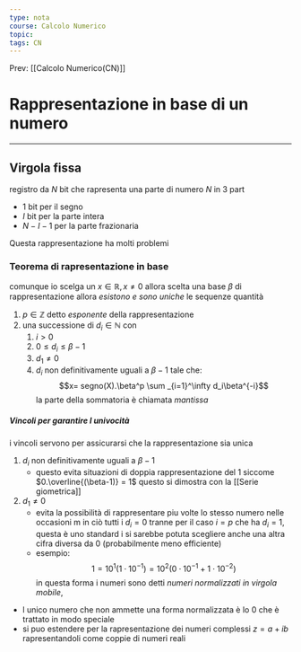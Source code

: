 ```yaml
---
type: nota
course: Calcolo Numerico
topic: 
tags: CN
---
```


Prev: [[Calcolo Numerico(CN)]]

# Rappresentazione in base di un numero
---


## Virgola fissa
 registro da $N$ bit che rapresenta una parte di numero $N$ in 3 part 
 - 1 bit per il segno 
 -  $I$ bit per la parte intera
 - $N-I-1$ per la parte frazionaria

Questa rappresentazione ha molti problemi 



### Teorema di rapresentazione in base
comunque io scelga un $x \in \mathbb{R}, x \not= 0$ allora scelta una base $\beta$ di rappresentazione allora _esistono e sono uniche_ le sequenze quantità
1. $p \in \mathbb{Z}$ detto _esponente_ della rappresentazione
2. una successione di  $d_i \in \mathbb{N}$ con
	1. $i >  0$
	3. $0 \leq d_i \leq \beta -1$
	2. $d_1 \not=0$
	4. $d_i$ non definitivamente uguali a $\beta -1$
tale che:  
$$x= segno(X).\beta^p \sum _{i=1}^\infty d_i\beta^{-i}$$
la parte della sommatoria è chiamata _mantissa_

##### Vincoli per garantire l univocità
i vincoli servono per assicurarsi che la rappresentazione sia unica

1. $d_i$ non definitivamente uguali a $\beta -1$
	- questo evita situazioni di doppia rappresentazione del $1$ siccome  $0.\overline{(\beta-1)} = 1$ questo si dimostra con la [[Serie giometrica]] 
2. $d_1 \not=0$
	- evita la possibilità di rappresentare piu volte lo stesso numero nelle occasioni m in ciò tutti  i $d_i =0$ tranne per il caso $i=p$ che ha $d_i =1$, questa è uno standard i si sarebbe potuta scegliere anche una altra cifra diversa da 0 (probabilmente meno efficiente)    
	- esempio: $$1=10^1(1 \cdot 10^{-1}) = 10^2(0\cdot10^{-1}+1\cdot10^{-2})$$
in questa forma i numeri sono detti  _numeri normalizzati in virgola mobile_, 
- l unico numero che non ammette una forma normalizzata è lo $0$ che è trattato in modo speciale
- si puo estendere per la rapresentazione dei numeri complessi $z=a+ib$ rapresentandoli come coppie di numeri reali


